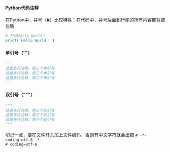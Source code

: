 #### Python代码注释
在Python中，井号（**#**）比较特殊：在代码中，井号后面到行尾的所有内容都将被忽略
```python
# 打印Hello World！
print('Hello World！')
```

#### 单引号（'''）
```python
'''
这是多行注释，用三个单引号
这是多行注释，用三个单引号 
这是多行注释，用三个单引号
'''
```

#### 双引号（"""）
```python
"""
这是多行注释，用三个双引号
这是多行注释，用三个双引号 
这是多行注释，用三个双引号
"""
```
切记一点，要在文件开头加上文件编码，否则有中文字符就会出错
`# -*- coding:utf-8 -*-`  
`# coding=utf-8`

